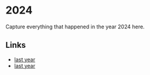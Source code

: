 # 2024

Capture everything that happened in the year 2024 here.

## Links
- [last year](calendar/years/2023.md)
- [last year](calendar/years/2025.md)
